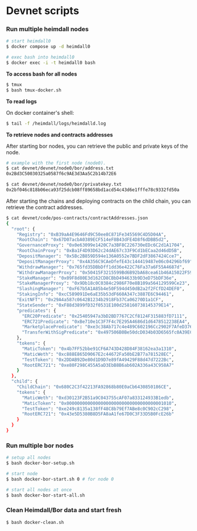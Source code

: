 # Devnet scripts

### Run multiple heimdall nodes

```bash
# start heimdall0
$ docker compose up -d heimdall0

# exec bash into heimdall0
$ docker exec -i -t heimdall0 bash
```

**To access bash for all nodes**

```bash
$ tmux
$ bash tmux-docker.sh
```

**To read logs**

On docker container's shell:

```bash
$ tail -f /heimdall/logs/heimdalld.log
```

**To retrieve nodes and contracts addresses**

After starting bor nodes, you can retrieve the public and private keys of the node.

```bash
# example with the first node (node0).
$ cat devnet/devnet/node0/bor/address.txt
0x2Bd3C50030325a0587f6c9AE3d3Aa5C2b14b72E6

$ cat devnet/devnet/node0/bor/privatekey.txt
0x2bf046c818b06eca93f25dcb08ff89658bd1acd54c43d6e1fffe78c9332fd50a
```

After starting the chains and deploying contracts on the child chain, you can retrieve the contract addresses.

```bash
$ cat devnet/code/pos-contracts/contractAddresses.json
{
  "root": {
    "Registry": "0xB39aA4E9646Fd9C50ee8C871Fe345569C4D5D04A",
    "RootChain": "0x67D07acbA0389ECF514eF8B43dFE4D8f6dDBB5d2",
    "GovernanceProxy": "0x0e63099e1420C7a3BF8C226730eEDc6C2d1A1704",
    "RootChainProxy": "0xBa1F4D93D62c24dAE67c33F9Cd1bECaa2d46dD5B",
    "DepositManager": "0x5Bc2B859D594e136A0552e7BDF2dF3867424Cce7",
    "DepositManagerProxy": "0x4A356C9CAeDfefE43c144419487e06c04296bf69",
    "WithdrawManager": "0x765fd35DBbDff1dd36e422C76Fa37a6F55A4687d",
    "WithdrawManagerProxy": "0x50415F3215599Bd6B92bA68cea61b46A15022F59",
    "StakeManager": "0x09F8d80E3d162CD8CBbD494633b9D3eD75bDF36e",
    "StakeManagerProxy": "0x9Db18c0C0384c2986F70e8B109a564129599Ce23",
    "SlashingManager": "0xF67b5A1A85b4e50F594d450dB2a2f2FCfD24DEF0",
    "StakingInfo": "0xcC589091De6aE35b53dF660A347c3887E6C94461",
    "ExitNFT": "0x29A4a587c0642B1234b2918Fb37Ca06270D1a1CF",
    "StateSender": "0xF88d3899fD32f0531E100d258160738145379E14",
    "predicates": {
      "ERC20Predicate": "0x25405947a3bD2BD7767C2Cf8124F315883fD7111",
      "ERC721Predicate": "0xBe710e1C3F7F4c7E295A4686d1d6478512238EA4",
      "MarketplacePredicate": "0xe3c38Ab717c4e489C602196Cc2902F7AfeD3765D",
      "TransferWithSigPredicate": "0x497506B0Be50dcD034b03D6565fc0A39EC513092"
    },
    "tokens": {
      "MaticToken": "0x4b7FF52bbe91CF6A743D428D84F38162ea3a1310",
      "MaticWeth": "0xc888E865D9067E2c44672Fa50bE2B77a781528EC",
      "TestToken": "0x2DDAB92De80d1D9D7e89fA49429F88d47d7222Bc",
      "RootERC721": "0xe80F298C455A5aD3EbB8B6ab602A336a43C958A7"
    }
  },
  "child": {
    "ChildChain": "0x680C2C3f42213FA92868b80E0aCb6430850186CE",
    "tokens": {
      "MaticWeth": "0xd30123F2B51a9C043755cAF07a833124933B1edb",
      "MaticToken": "0x0000000000000000000000000000000000001010",
      "TestToken": "0xe249c8135a138fF48C8b79Ef7ABe8c0C902cC298",
      "RootERC721": "0x43e5D5380B8D5FA8aA1fe67D0C3F33D5B0FcE26b"
    }
  }
}
```

### Run multiple bor nodes

```bash
# setup all nodes
$ bash docker-bor-setup.sh

# start node
$ bash docker-bor-start.sh 0 # for node 0

# start all nodes at once
$ bash docker-bor-start-all.sh
```

### Clean Heimdall/Bor data and start fresh

```bash
$ bash docker-clean.sh
```
